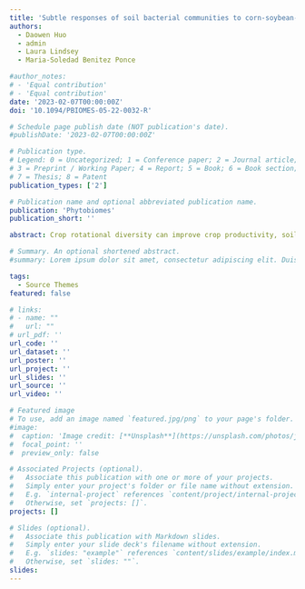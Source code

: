 ```yaml
---
title: 'Subtle responses of soil bacterial communities to corn-soybean-wheat rotation'
authors:
  - Daowen Huo
  - admin
  - Laura Lindsey
  - Maria-Soledad Benitez Ponce

#author_notes:
# - 'Equal contribution'
# - 'Equal contribution'
date: '2023-02-07T00:00:00Z'
doi: '10.1094/PBIOMES-05-22-0032-R'

# Schedule page publish date (NOT publication's date).
#publishDate: '2023-02-07T00:00:00Z'

# Publication type.
# Legend: 0 = Uncategorized; 1 = Conference paper; 2 = Journal article;
# 3 = Preprint / Working Paper; 4 = Report; 5 = Book; 6 = Book section;
# 7 = Thesis; 8 = Patent
publication_types: ['2']

# Publication name and optional abbreviated publication name.
publication: 'Phytobiomes'
publication_short: ''

abstract: Crop rotational diversity can improve crop productivity, soil health, and boost soil microbial diversity. This research hypothesized that a three-year rotation of corn-soybean-wheat (CSW), compared to a two-year corn-soybean (CS) rotation, would result in a more diverse and more complex soil bacterial community, together with a greater abundance of beneficial bacteria. This was evaluated in a replicated experiment established in 2013 at two locations in Ohio (USA). The soil bacterial communities under soybean were compared between CS and CSW, at both studied sites, in 2018 and 2019, through 16S rDNA amplicon metabarcoding. Experimental site was the main driver of bacterial richness and evenness. Significant effects on bacterial community composition were observed in response to the interaction between site, rotational sequence, and year of study. Eight bacterial ASVs were identified within all CSW treatments and were not present in CS. Several taxa were differentially abundant between rotation treatments, including the genera Ralstonia being more abundant in CS. Co-occurrence networks, including hub taxa, were generally different between rotation treatments and year, with more structure observed in CSW networks for one of the studies sites. Few bacterial genera were consistently identified as hubs across all networks, including an unidentified Acidobacteriales, while other hubs were unique for CSW networks, including members of the family Gemmatimonadaceae. Finally, the composition of the bacterial communities at the northwestern site positively correlated with plant biomass and active carbon, whereas more recalcitrant pools (total C and organic water) correlated with the bacterial communities at the western site.

# Summary. An optional shortened abstract.
#summary: Lorem ipsum dolor sit amet, consectetur adipiscing elit. Duis posuere tellus ac convallis placerat. Proin tincidunt magna sed ex sollicitudin condimentum.

tags:
  - Source Themes
featured: false

# links:
# - name: ""
#   url: ""
# url_pdf: ''
url_code: ''
url_dataset: ''
url_poster: ''
url_project: ''
url_slides: ''
url_source: ''
url_video: ''

# Featured image
# To use, add an image named `featured.jpg/png` to your page's folder.
#image:
#  caption: 'Image credit: [**Unsplash**](https://unsplash.com/photos/jdD8gXaTZsc)'
#  focal_point: ''
#  preview_only: false

# Associated Projects (optional).
#   Associate this publication with one or more of your projects.
#   Simply enter your project's folder or file name without extension.
#   E.g. `internal-project` references `content/project/internal-project/index.md`.
#   Otherwise, set `projects: []`.
projects: []

# Slides (optional).
#   Associate this publication with Markdown slides.
#   Simply enter your slide deck's filename without extension.
#   E.g. `slides: "example"` references `content/slides/example/index.md`.
#   Otherwise, set `slides: ""`.
slides:
---
```

